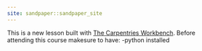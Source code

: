 ```yaml
---
site: sandpaper::sandpaper_site
---
```


This is a new lesson built with [The Carpentries Workbench][workbench]. 
Before attending this course makesure to have:
-python installed


[workbench]: https://carpentries.github.io/sandpaper-docs

